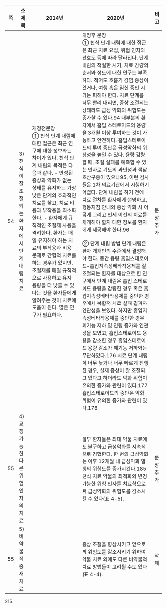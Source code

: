 | 쪽 | 소제목 | 2014년 | 2020년 | 비고 |
|---|---|---|---|---|
| 54 | 3) 천식이 잘 조절되는 환자에서 단계 내림 치료 | 개정전문장<br>① 천식 단계 내림에 대한 접근은 최근 연구에 대한 정보와는 차이가 있다. 천식 단계 내림의 목적은 다음과 같다. - 안정된 증상과 악화가 없는 상태를 유지하는 가장 낮은 단계의 효과적인 치료를 찾고, 치료 비용과 부작용을 최소화한다. - 환자에게 규칙적인 조절제 사용을 격려한다. 환자는 매일 유지해야 하는 치료의 부작용과 비용 문제로 간헐적 치료를 하는 경우가 있지만, 조절제를 매일 규칙적으로 사용하고 유지 용량을 더 낮출 수 있다는 것을 환자들에게 알려주는 것이 치료에 도움이 된다. 많은 연구가 필요하다. | 개정후 문장<br>① 천식 단계 내림에 대한 접근은 최근 치료 요법, 위험 인자와 선호도 등에 따라 달라진다. 단계 내림의 적절한 시기, 치료 감량의 순서와 정도에 대한 연구는 부족하다. 적어도 호흡기 감염 증상이 있거나, 여행 혹은 임신 중인 시기는 피해야 한다. 치료 단계를 너무 빨리 내리면, 증상 조절되는 상태라도 급성 악화의 위험도는 증가할 수 있다.94 대부분의 환자에서 흡입 스테로이드의 용량을 3개월 이상 투여하는 것이 가능하고 안전하다. 흡입스테로이드의 투여 중단은 급성악화의 위험성을 높일 수 있다. 용량 감량할 때, 조절 실패를 예측할 수 있는 인자로 기도의 과민성과 객담 호산구증이 있으나95, 이런 검사들은 1차 의료기관에서 시행하기 어렵다. 단계 내림을 하기 전에 치료 절차를 환자에게 설명하고, 행동지침 안내와 증상 악화 시 어떻게 그리고 언제 이전의 치료를 재개해야 할지 대한 정보를 환자에게 제공해야 한다.96<br><br>② 단계 내림 방법 단계 내림은 환자 개개인의 수준에서 결정해야 한다. 중간 용량 흡입스테로이드-흡입지속성베타작용제를 잘 조절되는 환자를 대상으로 한 연구에서 단계 내림은 흡입 스테로이드 용량을 감량한 경우 혹은 흡입지속성베타작용제를 중단한 경우에서 복합적 치료 실패 결과와 연관성을 보였다. 하지만 흡입지속성베타작용제를 중단한 경우 폐기능 저하 및 연령 증가와 연관성을 보였고, 흡입스테로이드 용량을 감소한 경우 흡입스테로이드 용량 감소가 폐기능 저하와는 무관하였다.176 치료 단계 내림이 너무 늦거나 너무 빠르게 진행된 경우, 실제 증상이 잘 조절되고 있다고 하더라도 악화 위험이 유의한 증가와 관련이 있다.177 흡입스테로이드의 중단은 악화 위험이 유의한 증가와 관련이 있다.178 | 문장추가 |
| 55 | 4) 교정 가능한 다른 위험 인자의 치료 | | 일부 환자들은 최대 약물 치료에도 불구하고 급성악화를 지속적으로 경험한다. 한 번의 급성악화는 이후 12개월 내 급성악화 발생의 위험도를 증가시킨다.185 천식 치료 약물의 최적화와 변경 가능한 위험 인자를 치료함으로써 급성악화의 위험도를 감소시킬 수 있다(표 4-5). | 문장 추가 |
| 55 | 5) 비약물적 중재 치료 | | 증상 조절을 향상시키고 앞으로의 위험도를 감소시키기 위하여 약물 치료 외에도 다른 비약물적 치료 방법들이 고려될 수도 있다(표 4-4). | 삭제 |
<PAGE>215
